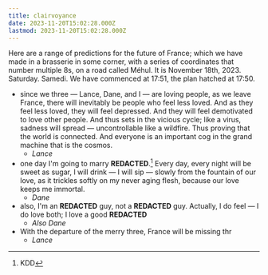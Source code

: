 ```yaml
---
title: clairvoyance
date: 2023-11-20T15:02:28.000Z
lastmod: 2023-11-20T15:02:28.000Z
---
```

Here are a range of predictions for the future of France; which we have made in a brasserie in some corner, with a series of coordinates that number multiple 8s, on a road called Méhul. It is November 18th, 2023. Saturday. Samedi. We have commenced at 17:51, the plan hatched at 17:50.

* since we three — Lance, Dane, and I — are loving people, as we leave France, there will inevitably be people who feel less loved. And as they feel less loved, they will feel depressed. And they will feel demotivated to love other people. And thus sets in the vicious cycle; like a virus, sadness will spread — uncontrollable like a wildfire. Thus proving that the world is connected. And everyone is an important cog in the grand machine that is the cosmos.
  * *Lance*
* one day I'm going to marry **REDACTED**.[^1] Every day, every night will be sweet as sugar, I will drink — I will sip — slowly from the fountain of our love, as it trickles softly on my never aging flesh, because our love keeps me immortal.
  * *Dane*
* also, I'm an **REDACTED** guy, not a **REDACTED** guy. Actually, I do feel — I do love both; I love a good **REDACTED**
  * *Also Dane*
* With the departure of the merry three, France will be missing thr
  * *Lance*

[^1]: KDD
